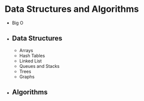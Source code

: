 # Data Structures and Algorithms
*  Big O
- ## Data Structures
    *  Arrays
    *  Hash Tables
    *  Linked List
    *  Queues and Stacks
    *  Trees
    *  Graphs
- ## Algorithms